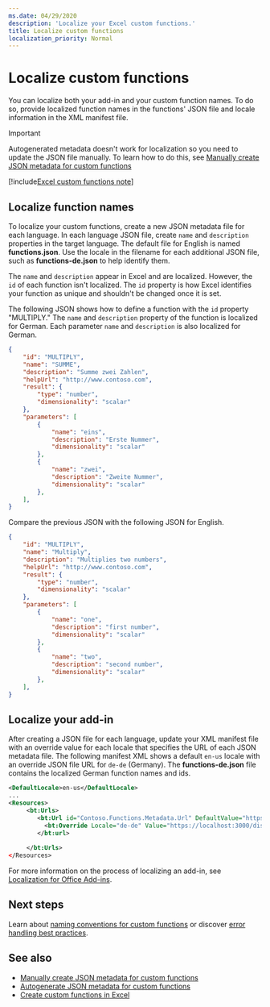 ```yaml
---
ms.date: 04/29/2020
description: 'Localize your Excel custom functions.'
title: Localize custom functions
localization_priority: Normal
---
```


# Localize custom functions

You can localize both your add-in and your custom function names. To do so, provide localized function names in the functions' JSON file and locale information in the XML manifest file.

>[!IMPORTANT]
> Autogenerated metadata doesn't work for localization so you need to update the JSON file manually. To learn how to do this, see [Manually create JSON metadata for custom functions](custom-functions-json.md)

[!include[Excel custom functions note](../includes/excel-custom-functions-note.md)]

## Localize function names

To localize your custom functions, create a new JSON metadata file for each language. In each language JSON file, create `name` and `description` properties in the target language. The default file for English is named **functions.json**. Use the locale in the filename for each additional JSON file, such as **functions-de.json** to help identify them.

The `name` and `description` appear in Excel and are localized. However, the `id` of each function isn't localized. The `id` property is how Excel identifies your function as unique and shouldn't be changed once it is set.

The following JSON shows how to define a function with the `id` property "MULTIPLY." The `name` and `description` property of the function is localized for German. Each parameter `name` and `description` is also localized for German.

```JSON
{
    "id": "MULTIPLY",
    "name": "SUMME",
    "description": "Summe zwei Zahlen",
    "helpUrl": "http://www.contoso.com",
    "result": {
        "type": "number",
        "dimensionality": "scalar"
    },
    "parameters": [
        {
            "name": "eins",
            "description": "Erste Nummer",
            "dimensionality": "scalar"
        },
        {
            "name": "zwei",
            "description": "Zweite Nummer",
            "dimensionality": "scalar"
        },
    ],
}
```

Compare the previous JSON with the following JSON for English.

```JSON
{
    "id": "MULTIPLY",
    "name": "Multiply",
    "description": "Multiplies two numbers",
    "helpUrl": "http://www.contoso.com",
    "result": {
        "type": "number",
        "dimensionality": "scalar"
    },
    "parameters": [
        {
            "name": "one",
            "description": "first number",
            "dimensionality": "scalar"
        },
        {
            "name": "two",
            "description": "second number",
            "dimensionality": "scalar"
        },
    ],
}
```

## Localize your add-in

After creating a JSON file for each language, update your XML manifest file with an override value for each locale that specifies the URL of each JSON metadata file. The following manifest XML shows a default `en-us` locale with an override JSON file URL for `de-de` (Germany). The **functions-de.json** file contains the localized German function names and ids.

```XML
<DefaultLocale>en-us</DefaultLocale>
...
<Resources>
     <bt:Urls>
        <bt:Url id="Contoso.Functions.Metadata.Url" DefaultValue="https://localhost:3000/dist/functions.json"/>
          <bt:Override Locale="de-de" Value="https://localhost:3000/dist/functions-de.json" />
        </bt:url>
        
     </bt:Urls>
</Resources>
```

For more information on the process of localizing an add-in, see [Localization for Office Add-ins](../develop/localization.md#control-localization-from-the-manifest).

## Next steps
Learn about [naming conventions for custom functions](custom-functions-naming.md) or discover [error handling best practices](custom-functions-errors.md).

## See also

* [Manually create JSON metadata for custom functions](custom-functions-json.md)
* [Autogenerate JSON metadata for custom functions](custom-functions-json-autogeneration.md)
* [Create custom functions in Excel](custom-functions-overview.md)
